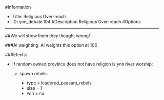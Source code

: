 #Information
 - Title: Religious Over-reach
 - ID: ynn_debate.104
#Description
Religious Over-reach
#Options

___
##We will show them they thought wrong!

###AI weighting:
AI weights this option at 100


###Efects:<ul><li>If random owned province does not have religion is ynn river worship:</li><ul><li>spawn rebels:</li><ul><li>type = leadered_peasant_rebels</li><li>size = 1</li><li>win = no</li></ul></ul></ul>
